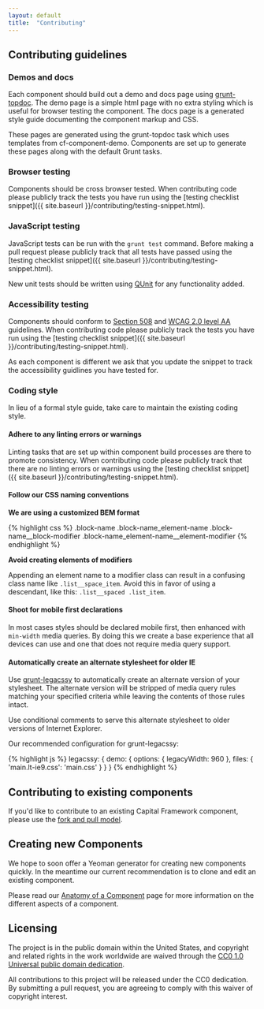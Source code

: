 ```yaml
---
layout: default
title:  "Contributing"
---
```


## Contributing guidelines

### Demos and docs

Each component should build out a demo and docs page using
[grunt-topdoc](https://github.com/topcoat/grunt-topdoc). The demo page is a simple html page with no extra styling which is useful for browser testing the component. The docs page is a generated style guide documenting the component markup and CSS.

These pages are generated using the grunt-topdoc task which uses templates from cf-component-demo. Components are set up to generate these pages along with the default Grunt tasks.

### Browser testing

Components should be cross browser tested. When contributing code please publicly track the tests you have run using the
[testing checklist snippet]({{ site.baseurl }}/contributing/testing-snippet.html).

### JavaScript testing

JavaScript tests can be run with the `grunt test` command. Before making a pull request please publicly track that all tests have passed
using the [testing checklist snippet]({{ site.baseurl }}/contributing/testing-snippet.html).

New unit tests should be written using [QUnit](https://qunitjs.com/) for any functionality added.


### Accessibility testing

Components should conform to [Section 508](http://www.section508.gov/)
and [WCAG 2.0 level AA](http://www.w3.org/TR/WCAG20/) guidelines.
When contributing code please publicly track the tests you have run using the
[testing checklist snippet]({{ site.baseurl }}/contributing/testing-snippet.html).

As each component is different we ask that you update the snippet to track
the accessibility guidlines you have tested for.


### Coding style

In lieu of a formal style guide, take care to maintain the existing coding style.


#### Adhere to any linting errors or warnings

Linting tasks that are set up within component build processes are there to
promote consistency. When contributing code please publicly track that there are no linting errors
or warnings using the [testing checklist snippet]({{ site.baseurl }}/contributing/testing-snippet.html).


#### Follow our CSS naming conventions

**We are using a customized BEM format**

{% highlight css %}
.block-name
.block-name_element-name
.block-name__block-modifier
.block-name_element-name__element-modifier
{% endhighlight %}

**Avoid creating elements of modifiers**

Appending an element name to a modifier class can result in a confusing class
name like `.list__space_item`.
Avoid this in favor of using a descendant, like this: `.list__spaced .list_item`.


#### Shoot for mobile first declarations

In most cases styles should be declared mobile first,
then enhanced with `min-width` media queries. By doing this we create a base experience that all devices can use and one that does not require media query support.


#### Automatically create an alternate stylesheet for older IE

Use [grunt-legacssy](https://github.com/robinpokorny/grunt-legacssy) to
automatically create an alternate version of your stylesheet.
The alternate version will be stripped of media query rules matching your
specified criteria while leaving the contents of those rules intact.

Use conditional comments to serve this alternate stylesheet to older versions
of Internet Explorer.

Our recommended configuration for grunt-legacssy:

{% highlight js %}
legacssy: {
  demo: {
    options: {
      legacyWidth: 960
    },
    files: {
      'main.lt-ie9.css': 'main.css'
    }
  }
}
{% endhighlight %}


## Contributing to existing components

If you'd like to contribute to an existing Capital Framework component, please use the [fork and pull model](https://help.github.com/articles/using-pull-requests/).

## Creating new Components

We hope to soon offer a Yeoman generator for creating new components quickly. In the meantime our current recommendation is to clone and edit an existing component.

Please read our [Anatomy of a Component](http://cfpb.github.io/capital-framework/components/anatomy.html) page for more information on the different aspects of a component.

## Licensing

The project is in the public domain within the United States, and
copyright and related rights in the work worldwide are waived through
the [CC0 1.0 Universal public domain dedication][CC0].

All contributions to this project will be released under the CC0
dedication. By submitting a pull request, you are agreeing to comply
with this waiver of copyright interest.

[CC0]: http://creativecommons.org/publicdomain/zero/1.0/